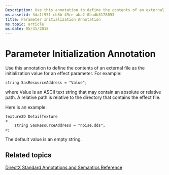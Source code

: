 ```yaml
---
Description: Use this annotation to define the contents of an external file as the initialization value for an effect parameter.
ms.assetid: 3da1f951-cb8b-49ce-aba2-0badb3178093
title: Parameter Initialization Annotation
ms.topic: article
ms.date: 05/31/2018
---
```


# Parameter Initialization Annotation

Use this annotation to define the contents of an external file as the initialization value for an effect parameter. For example:


```
string SasResourceAddress = "Value";
```



where Value is an ASCII text string that may contain an absolute or relative path. A relative path is relative to the directory that contains the effect file.

Here is an example:


```
texture2D DetailTexture
<
    string SasResourceAddress = "noise.dds";
>;
```



The default value is an empty string.

## Related topics

<dl> <dt>

[DirectX Standard Annotations and Semantics Reference](dx9-graphics-reference-effects-dxsas.md)
</dt> </dl>

 

 



